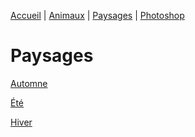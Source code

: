 [Accueil](/#readme) | [Animaux](/animaux#readme) | [Paysages](/paysages#readme) | [Photoshop](/photoshop#readme)

# Paysages

[Automne](/paysages/automne#readme)

[Été](/paysages/ete#readme)

[Hiver](/paysages/hiver#readme)

